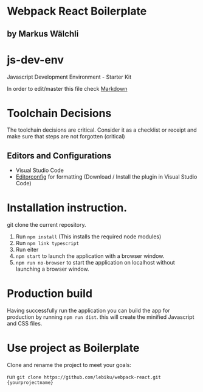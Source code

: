 # Webpack React Boilerplate
## by Markus Wälchli

# js-dev-env
Javascript Development Environment - Starter Kit

In order to edit/master this file check [Markdown](https://guides.github.com/features/mastering-markdown/)

# Toolchain Decisions
The toolchain decisions are critical. Consider it as a checklist or receipt and make sure that steps are not forgotten (critical) 

## Editors and Configurations
* Visual Studio Code 
* [Editorconfig](http://editorconfig.org/) for formatting (Download / Install the plugin in Visual Studio Code)

# Installation instruction.
git clone the current repository.

1. Run `npm install` (This installs the required node modules)
2. Run `npm link typescript`
3. Run eiter
 1. `npm start` to launch the application with a browser window.
 2. `npm run no-browser` to start the application on localhost without launching a browser window.

# Production build
Having successfully run the application you can build the app for production by running `npm run dist`. this will create the minified Javascript and CSS files.

# Use project as Boilerplate
Clone and rename the project to meet your goals:

run `git clone https://github.com/lebiku/webpack-react.git {yourprojectname}`